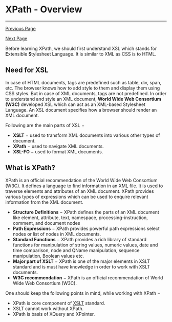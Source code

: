 # XPath - Overview

------



[ Previous Page](https://www.tutorialspoint.com/xpath/index.htm)

[Next Page ](https://www.tutorialspoint.com/xpath/xpath_expression.htm)

Before learning XPath, we should first understand XSL which stands for **E**xtensible **S**tylesheet **L**anguage. It is similar to XML as CSS is to HTML.

## Need for XSL

In case of HTML documents, tags are predefined such as table, div, span, etc. The browser knows how to add style to them and display them using CSS styles. But in case of XML documents, tags are not predefined. In order to understand and style an XML document, **World Wide Web Consortium (W3C)** developed XSL which can act as an XML-based Stylesheet Language. An XSL document specifies how a browser should render an XML document.

Following are the main parts of XSL −

- **XSLT** − used to transform XML documents into various other types of document.
- **XPath** − used to navigate XML documents.
- **XSL-FO** − used to format XML documents.

## What is XPath?

XPath is an official recommendation of the World Wide Web Consortium (W3C). It defines a language to find information in an XML file. It is used to traverse elements and attributes of an XML document. XPath provides various types of expressions which can be used to enquire relevant information from the XML document.

- **Structure Definitions** − XPath defines the parts of an XML document like element, attribute, text, namespace, processing-instruction, comment, and document nodes
- **Path Expressions** − XPath provides powerful path expressions select nodes or list of nodes in XML documents.
- **Standard Functions** − XPath provides a rich library of standard functions for manipulation of string values, numeric values, date and time comparison, node and QName manipulation, sequence manipulation, Boolean values etc.
- **Major part of XSLT** − XPath is one of the major elements in XSLT standard and is must have knowledge in order to work with XSLT documents.
- **W3C recommendation** − XPath is an official recommendation of World Wide Web Consortium (W3C).

One should keep the following points in mind, while working with XPath −

- XPath is core component of [XSLT](https://www.tutorialspoint.com/xslt/index.htm) standard.
- XSLT cannot work without XPath.
- XPath is basis of XQuery and XPointer.